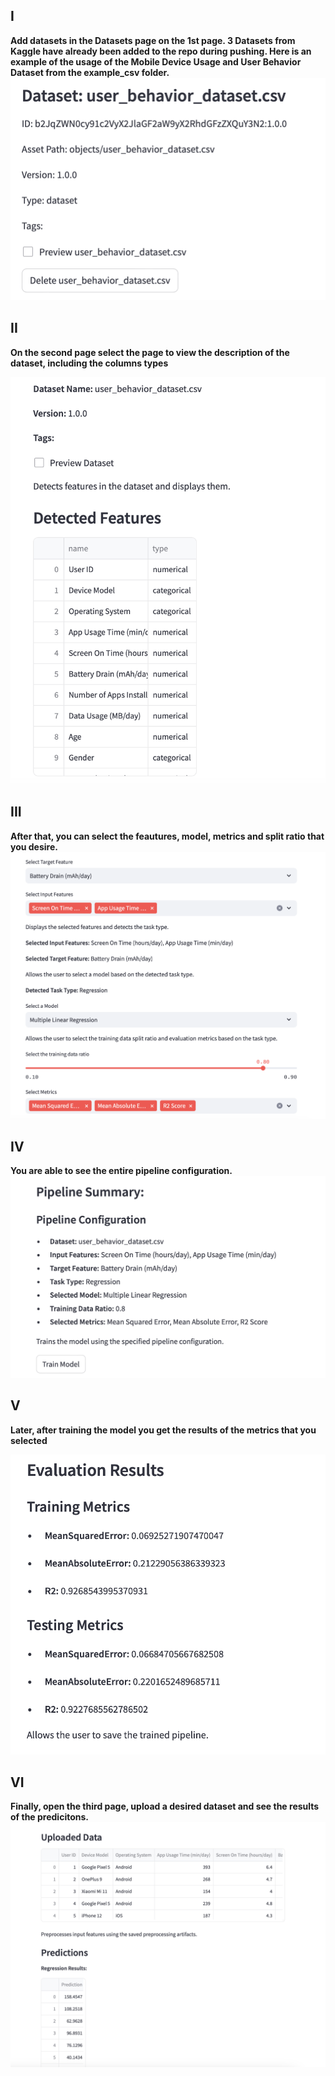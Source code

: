## I
**Add datasets in the Datasets page on the 1st page. 3 Datasets from Kaggle have already been added to the repo during pushing. Here is an example of the usage of the Mobile Device Usage and User Behavior Dataset from the example_csv folder.**
![Add Screenshot](images/add1.png)

## II
**On the second page select the page to view the description of the dataset, including the columns types**

![Preview Screenshot](images/preview2.png)

## III
**After that, you can select the feautures, model, metrics and split ratio that you desire.**
![Preview Screenshot](images/select3.png)

## IV
**You are able to see the entire pipeline configuration.**
![Preview Screenshot](images/summary4.png)

## V
**Later, after training the model you get the results of the metrics that you selected**

![Metrics Screenshot](images/metrics5.png)

## VI
**Finally, open the third page, upload a desired dataset and see the results of the predicitons.**
![Metrics Screenshot](images/results6.png)

